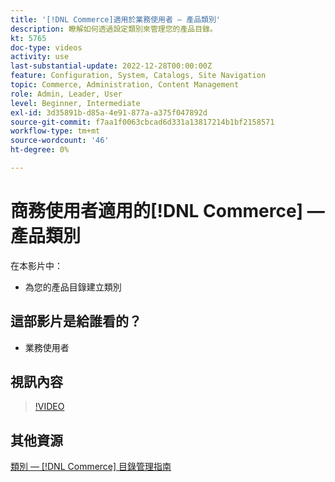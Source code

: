 ```yaml
---
title: '[!DNL Commerce]適用於業務使用者 — 產品類別'
description: 瞭解如何透過設定類別來管理您的產品目錄。
kt: 5765
doc-type: videos
activity: use
last-substantial-update: 2022-12-28T00:00:00Z
feature: Configuration, System, Catalogs, Site Navigation
topic: Commerce, Administration, Content Management
role: Admin, Leader, User
level: Beginner, Intermediate
exl-id: 3d35891b-d85a-4e91-877a-a375f047892d
source-git-commit: f7aa1f0063cbcad6d331a13817214b1bf2158571
workflow-type: tm+mt
source-wordcount: '46'
ht-degree: 0%

---
```


# 商務使用者適用的[!DNL Commerce] — 產品類別

在本影片中：

- 為您的產品目錄建立類別

## 這部影片是給誰看的？

- 業務使用者

## 視訊內容

>[!VIDEO](https://video.tv.adobe.com/v/35950?quality=12&learn=on)

## 其他資源

[類別 —  [!DNL Commerce] 目錄管理指南](https://experienceleague.adobe.com/docs/commerce-admin/catalog/categories/categories.html)

